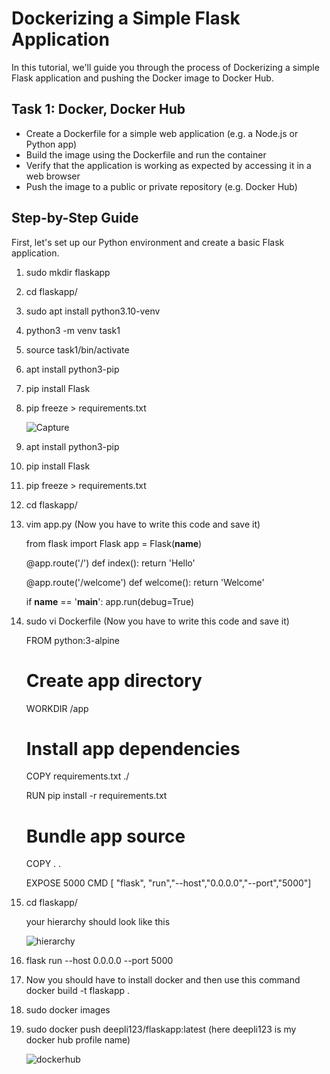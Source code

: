 # Dockerizing a Simple Flask Application

In this tutorial, we'll guide you through the process of Dockerizing a simple Flask application and pushing the Docker image to Docker Hub.

## Task 1: Docker, Docker Hub

- Create a Dockerfile for a simple web application (e.g. a Node.js or Python app)
- Build the image using the Dockerfile and run the container
- Verify that the application is working as expected by accessing it in a web browser
- Push the image to a public or private repository (e.g. Docker Hub)

## Step-by-Step Guide

First, let's set up our Python environment and create a basic Flask application.

1. sudo mkdir flaskapp
2. cd flaskapp/
3. sudo apt install python3.10-venv
4. python3 -m venv task1
5. source task1/bin/activate
6. apt install python3-pip
7. pip install Flask
8. pip freeze > requirements.txt

   ![Capture](https://github.com/deepanshusharma007/Repo-devops-tasks/assets/68854274/97d1bb04-560b-44c5-864e-d42b278e91c3)

9. apt install python3-pip
10. pip install Flask
11. pip freeze > requirements.txt
12. cd flaskapp/
13. vim app.py  (Now you have to write this code and save it)

    from flask import Flask
    app = Flask(__name__)

    @app.route('/')
    def index():
        return 'Hello'

    @app.route('/welcome')
    def welcome():
        return 'Welcome'

    if __name__ == '__main__':
        app.run(debug=True)


14. sudo vi Dockerfile  (Now you have to write this code and save it)

      FROM python:3-alpine

      # Create app directory
      WORKDIR /app
      
      # Install app dependencies
      COPY requirements.txt ./
      
      RUN pip install -r requirements.txt
      
      # Bundle app source
      COPY . .
      
      EXPOSE 5000
      CMD [ "flask", "run","--host","0.0.0.0","--port","5000"]


15. cd flaskapp/

    your hierarchy should look like this

    ![hierarchy](https://github.com/deepanshusharma007/Repo-devops-tasks/assets/68854274/55690783-fb7b-405b-9c6f-fd1c6175eda5)

16. flask run --host 0.0.0.0 --port 5000
17. Now you should have to install docker and then use this command
    docker build -t flaskapp .
18. sudo docker images
19. sudo docker push deepli123/flaskapp:latest   (here deepli123 is my docker hub profile name)

    ![dockerhub](https://github.com/deepanshusharma007/Repo-devops-tasks/assets/68854274/aeb7ce58-1ac9-4de5-8ab9-5f719c7bb673)




